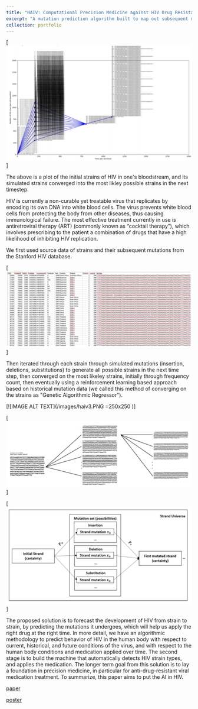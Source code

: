 ```yaml
---
title: "HAIV: Computational Precision Medicine against HIV Drug Resistance"
excerpt: "A mutation prediction algorithm built to map out subsequent mutations of a strain of HIV virus in a person's bloodstream over n timesteps, and can be further used in optimizing antiretroviral treatment (allocating the right medication at the right time to avoid drug resistance). "
collection: portfolio
---
```

[![IMAGE ALT TEXT](/images/haiv5.PNG)]

The above is a plot of the initial strains of HIV in one's bloodstream, and its simulated strains converged into the most likley possible strains in the next timestep. 

HIV is currently a non-curable yet treatable virus that replicates by encoding its own DNA into white blood cells. The virus prevents white blood cells from protecting the body from other diseases, thus causing immunological failure. The most effective treatment currently in use is antiretroviral therapy (ART) (commonly known as “cocktail therapy”), which involves prescribing to the patient a combination of drugs that have a high likelihood of inhibiting HIV replication. 

We first used source data of strains and their subsequent mutations from the Stanford HIV database.

[![IMAGE ALT TEXT](/images/haiv2.PNG)]

Then iterated through each strain through simulated mutations (insertion, deletions, substitutions) to generate all possible strains in the next time step, then converged on the most likeley strains, initially through frequency count, then eventually using a reinforcement learning based approach based on historical mutation data (we called this method of converging on the strains as "Genetic Algorithmic Regressor"). 

[![IMAGE ALT TEXT](/images/haiv3.PNG  =250x250 )]

[![IMAGE ALT TEXT](/images/haiv1.PNG)]

[![IMAGE ALT TEXT](/images/haiv4.PNG)]

The proposed solution is to forecast the development of HIV from strain to strain, by predicting the mutations it undergoes, which will help us apply the right drug at the right time. In more detail, we have an algorithmic methodology to predict behavior of HIV in the human body with respect to current, historical, and future conditions of the virus, and with respect to the human body conditions and medication applied over time. The second stage is to build the machine that automatically detects HIV strain types, and applies the medication. The longer term goal from this solution is to lay a foundation in precision medicine, in particular for anti-drug-resistant viral medication treatment. To summarize, this paper aims to put the AI in HIV.



[paper](https://drive.google.com/open?id=1UwI3d3BeTJiHmEiT8r4QizsMBvl6ONaI)

[poster](https://drive.google.com/open?id=1kv3ASC_jhFq8qyhGdLw87ZcuxMC8Dpnu)
